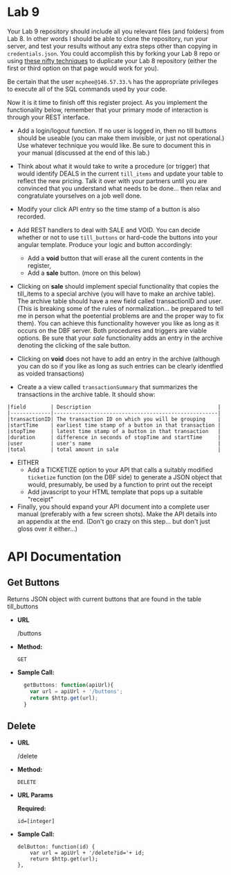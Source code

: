 # Lab 9

Your Lab 9 repository should include all you relevant files (and folders) from Lab 8.  In other words I should be able to clone the repository, run your server, and test your results without any extra steps other than copying in `credentials.json`. You could accomplish this by forking your Lab 8 repo or using [these nifty techniques](https://help.github.com/en/articles/duplicating-a-repository) to duplicate your Lab 8 repository (either the first or third option on that page would work for you). 

Be certain that the user `mcphee@146.57.33.%` has the appropriate privileges to execute all of the SQL commands used by your code.

Now it is it time to finish off this register project.  As you implement the functionality below, remember that your primary mode of interaction is through your REST interface.

* Add a login/logout function.  If no user is logged in, then no till buttons should be useable (you can make them invisible, or just not operational.)  Use whatever technique you would like.  Be sure to document this in your manual (discussed at the end of this lab.)
* Think about what it would take to write a procedure (or trigger) that would identify DEALS in the current `till_items` and update your table to reflect the new pricing.  Talk it over with your partners until you are convinced that you understand what needs to be done... then relax and congratulate yourselves on a job well done.
*  Modify your click API entry so the time stamp of a button is also recorded.
* Add REST handlers to deal with SALE and VOID.  You can decide whether or not to use `till_buttons` or hard-code the buttons into your angular template.  Produce your logic and button accordingly:

   * Add a **void** button that will erase all the curent contents in the register, 
   * Add a **sale** button.  (more on this below)

* Clicking on **sale** should implement special functionality that copies the till_items to a special archive (you will have to make an archive table).  The archive table should have a new field called transactionID and user.  (This is breaking some of the rules of normalization... be prepared to tell me in person what the poetential problems are and the proper way to fix them).  You can achieve this functionality however you like as long as it occurs on the DBF server.  Both procedures and triggers are viable options.  Be sure that your *sale* functionality adds an entry in the archive denoting the clicking of the sale button.
* Clicking on **void** does not have to add an entry in the archive (although you can do so if you like as long as such entries can be clearly identfied as voided transactions)
* Create a a view called `transactionSummary` that summarizes the transactions in the archive table.  It should show:

```
|field        | Description                                         |
|-------------|-----------------------------------------------------|
|transactionID| The transaction ID on which you will be grouping    |
|startTime    | earliest time stamp of a button in that transaction |
|stopTime     | latest time stamp of a button in that transaction   |
|duration     | difference in seconds of stopTime and startTime     |
|user         | user's name                                         |
|total        | total amount in sale                                |
```

* EITHER
   * Add a TICKETIZE option to your API that calls a suitably modified `ticketize` function (on the DBF side) to generate a JSON object that would, presumably, be used by a function to print out the receipt
   * Add javascript to your HTML template that pops up a suitable "receipt"
* Finally, you should expand your API document into a complete user manual (preferably with a few screen shots).  Make the API details into an appendix at the end.  (Don't go crazy on this step... but don't just gloss over it either...)

# API Documentation

**Get Buttons**
---
  Returns JSON object with current buttons that are found in the table till_buttons
* **URL**

  /buttons

* **Method:**

  `GET`

* **Sample Call:**

  ```javascript
    getButtons: function(apiUrl){
      var url = apiUrl + '/buttons';
      return $http.get(url);
    }
  ```
  
**Delete**
----

* **URL**

  /delete

* **Method:**

  `DELETE`
  
*  **URL Params**

   **Required:**
 
   `id=[integer]`

* **Sample Call:**

      delButton: function(id) {
          var url = apiUrl + '/delete?id='+ id;
          return $http.get(url);
      },
  
